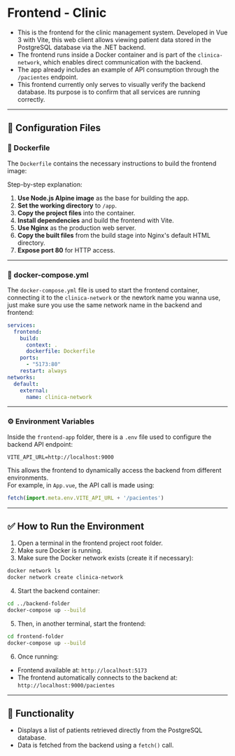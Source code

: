 # Frontend - Clinic

- This is the frontend for the clinic management system. Developed in Vue 3 with Vite, this web client allows viewing patient data stored in the PostgreSQL database via the .NET backend.
- The frontend runs inside a Docker container and is part of the `clinica-network`, which enables direct communication with the backend.
- The app already includes an example of API consumption through the `/pacientes` endpoint.
- This frontend currently only serves to visually verify the backend database. Its purpose is to confirm that all services are running correctly.

---

## 📁 Configuration Files

### 🐳 Dockerfile

The `Dockerfile` contains the necessary instructions to build the frontend image:

Step-by-step explanation:

1. **Use Node.js Alpine image** as the base for building the app.
2. **Set the working directory** to `/app`.
3. **Copy the project files** into the container.
4. **Install dependencies** and build the frontend with Vite.
5. **Use Nginx** as the production web server.
6. **Copy the built files** from the build stage into Nginx's default HTML directory.
7. **Expose port 80** for HTTP access.

---

### 🐳 docker-compose.yml

The `docker-compose.yml` file is used to start the frontend container, connecting it to the `clinica-network` or the newtork name you wanna use, just make sure you use the same network name in the backend and frontend:

```yaml
services:
  frontend:
    build:
      context: .
      dockerfile: Dockerfile
    ports:
      - "5173:80"
    restart: always
networks:
  default:
    external:
      name: clinica-network
```

---

### ⚙️ Environment Variables

Inside the `frontend-app` folder, there is a `.env` file used to configure the backend API endpoint:

```env
VITE_API_URL=http://localhost:9000
```

This allows the frontend to dynamically access the backend from different environments.  
For example, in `App.vue`, the API call is made using:

```js
fetch(import.meta.env.VITE_API_URL + '/pacientes')
```

---

## ✅ How to Run the Environment

1. Open a terminal in the frontend project root folder.
2. Make sure Docker is running.
3. Make sure the Docker network exists (create it if necessary):

```bash
docker network ls
docker network create clinica-network
```

4. Start the backend container:

```bash
cd ../backend-folder
docker-compose up --build
```

5. Then, in another terminal, start the frontend:

```bash
cd frontend-folder
docker-compose up --build
```

6. Once running:

- Frontend available at: `http://localhost:5173`
- The frontend automatically connects to the backend at: `http://localhost:9000/pacientes`

---

## 📌 Functionality

- Displays a list of patients retrieved directly from the PostgreSQL database.
- Data is fetched from the backend using a `fetch()` call.
